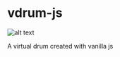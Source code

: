 # vdrum-js

![alt text][js]

[js]:https://camo.githubusercontent.com/ed54142430577e6074629675d6969b5b4e488fda/68747470733a2f2f7261776769742e636f6d2f616c65656e34322f6261646765732f6d61737465722f7372632f6a6176617363726970742e737667 "Logo Title Text 2"
A virtual drum created with vanilla js
